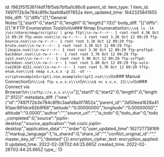 id: f962f51536114df78f5eb7bfba1c86c6
parent_id: 
item_type: 1
item_id: 7497f72b3e784c8f9c3aafd8a0f7852a
item_updated_time: 1642325841655
title_diff: "[{\"diffs\":[[1,\"General Notes\"]],\"start1\":0,\"start2\":0,\"length1\":0,\"length2\":13}]"
body_diff: "[{\"diffs\":[[1,\"# FTP Enumeration Tools\\\n\\\n### Nmap Enumeration\\\n```\\\n$ ls -lh /usr/share/nmap/scripts/ | grep ftp\\\n-rw-r--r-- 1 root root 4.5K Oct 12 09:29 ftp-anon.nse\\\n-rw-r--r-- 1 root root 3.2K Oct 12 09:29 ftp-bounce.nse\\\n-rw-r--r-- 1 root root 3.1K Oct 12 09:29 ftp-brute.nse\\\n-rw-r--r-- 1 root root 3.2K Oct 12 09:29 ftp-libopie.nse\\\n-rw-r--r-- 1 root root 3.3K Oct 12 09:29 ftp-proftpd-backdoor.nse\\\n-rw-r--r-- 1 root root 3.7K Oct 12 09:29 ftp-syst.nse\\\n-rw-r--r-- 1 root root 5.9K Oct 12 09:29 ftp-vsftpd-backdoor.nse\\\n-rw-r--r-- 1 root root 5.8K Oct 12 09:29 ftp-vuln-cve2010-4221.nse\\\n-rw-r--r-- 1 root root 5.7K Oct 12 09:29 tftp-enum.nse\\\n$ nmap x.x.x.x -p 21 -sV --script=exampleScript1.nse,exampleScript2.nse\\\n```\\\n### Manual Connection\\\n```\\\n$ ftp x.x.x.x\\\n```\\\n```\\\n$ nc x.x.x. 21\\\n```\\\n### Connect via Browser\\\n```\\\nftp://x.x.x.x\\\n```\"]],\"start1\":0,\"start2\":0,\"length1\":0,\"length2\":812}]"
metadata_diff: {"new":{"id":"7497f72b3e784c8f9c3aafd8a0f7852a","parent_id":"3d50eea1628a4191aac991dce92b9f68","latitude":"0.00000000","longitude":"0.00000000","altitude":"0.0000","author":"","source_url":"","is_todo":0,"todo_due":0,"todo_completed":0,"source":"joplin-desktop","source_application":"net.cozic.joplin-desktop","application_data":"","order":0,"user_updated_time":1627277381697,"markup_language":1,"is_shared":0,"share_id":"","conflict_original_id":"","master_key_id":""},"deleted":[]}
encryption_cipher_text: 
encryption_applied: 0
updated_time: 2022-02-28T02:44:25.665Z
created_time: 2022-02-28T02:44:25.665Z
type_: 13